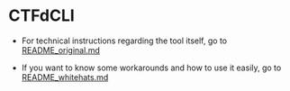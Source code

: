 # CTFdCLI

- For technical instructions regarding the tool itself, go to [README_original.md](README_original.md)

- If you want to know some workarounds and how to use it easily, go to [README_whitehats.md](README_whitehats.md)